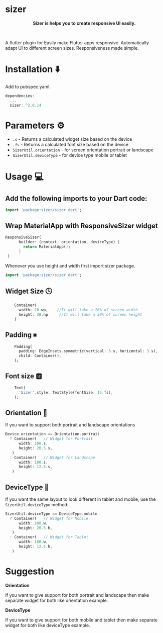 # sizer

<p align="center" >
  <strong>Sizer is helps you to create responsive UI easily.</strong>
  <br />
</p>

<br />

A flutter plugin for Easily make Flutter apps responsive. Automatically adapt UI to different screen sizes. Responsiveness made simple. 

# Installation ⬇️
Add to pubspec.yaml.
```dart
dependencies:
  ...
  sizer: ^2.0.14
```

# Parameters ⚙️ 

* `.s` - Returns a calculated widget size based on the device
* `.fs` - Returns a calculated font size based on the device
* `SizerUtil.orientation` - for screen orientation portrait or landscape
* `SizerUtil.deviceType` - for device type mobile or tablet

# Usage 💻

## Add the following imports to your Dart code: 
```dart
import 'package:sizer/sizer.dart';
```

## Wrap MaterialApp with ResponsiveSizer widget
```dart
ResponsiveSizer(
      builder: (context, orientation, deviceType) {
        return MaterialApp();
      }
 )
```

Whenever you use height and width first import sizer package.
```dart
import 'package:sizer/sizer.dart';
```

## Widget Size 🕓
```dart
    Container(
      width: 20.wp,    //It will take a 20% of screen width
      height: 30.hp     //It will take a 30% of screen height
    )
```

## Padding ⏹
```dart
    Padding(
      padding: EdgeInsets.symmetric(vertical: 5.s, horizontal: 3.s),
      child: Container(),
    );
```

## Font size 🆎
```dart
    Text(
      'Sizer',style: TextStyle(fontSize: 15.fs),
    );
```

## Orientation 🔄

If you want to support both portrait and landscape orientations
```dart
Device.orientation == Orientation.portrait
  ? Container(   // Widget for Portrait
      width: 100.s,
      height: 20.5.s,
   )
  : Container(   // Widget for Landscape
      width: 100.s,
      height: 12.5.s,
   )
```

## DeviceType 📱

If you want the same layout to look different in tablet and mobile, use the ``SizerUtil.deviceType`` method:

```dart
SizerUtil.deviceType == DeviceType.mobile
  ? Container(   // Widget for Mobile
      width: 100.w,
      height: 20.5.h,
   )
  : Container(   // Widget for Tablet
      width: 100.w,
      height: 12.5.h,
   )
```

# Suggestion
**Orientation**

If you want to give support for both portrait and landscape then make separate widget for both like orientation example.

**DeviceType**

If you want to give support for both mobile and tablet then make separate widget for both like deviceType example.  
